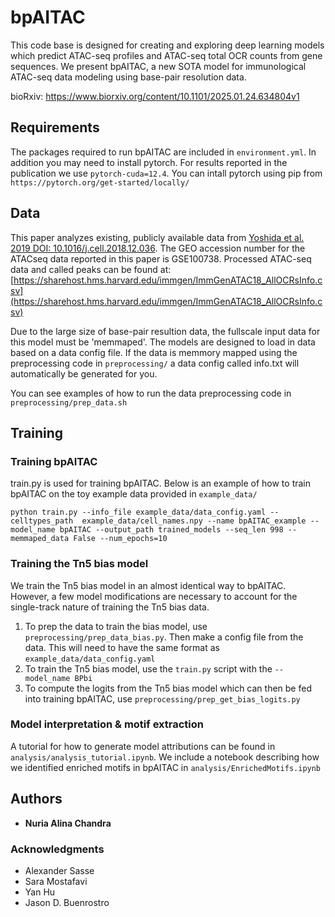 # bpAITAC

This code base is designed for creating and exploring deep learning models which predict ATAC-seq profiles and ATAC-seq total OCR counts from gene sequences. We present bpAITAC, a new SOTA model for immunological ATAC-seq data modeling using base-pair resolution data. 

bioRxiv: https://www.biorxiv.org/content/10.1101/2025.01.24.634804v1 

## Requirements
The packages required to run bpAITAC are included in `environment.yml`. In addition you may need to install pytorch. For results reported in the publication we use `pytorch-cuda=12.4`. You can intall pytorch using pip from `https://pytorch.org/get-started/locally/` 

## Data
This paper analyzes existing, publicly available data from [Yoshida et al. 2019 DOI: 10.1016/j.cell.2018.12.036](https://pubmed.ncbi.nlm.nih.gov/30686579/). The GEO accession number for the ATACseq data reported in this paper is GSE100738. Processed ATAC-seq data and called peaks can be found at:
[https://sharehost.hms.harvard.edu/immgen/ImmGenATAC18_AllOCRsInfo.csv](https://sharehost.hms.harvard.edu/immgen/ImmGenATAC18_AllOCRsInfo.csv)

Due to the large size of base-pair resultion data, the fullscale input data for this model must be 'memmaped'.  The models are designed to load in data based on a data config file. If the data is memmory mapped using the preprocessing code in `preprocessing/` a data config called info.txt will automatically be generated for you. 

You can see examples of how to run the data preprocessing code in `preprocessing/prep_data.sh` 

## Training

### Training bpAITAC

train.py is used for training bpAITAC. Below is an example of how to train bpAITAC on the toy example data provided in `example_data/`

```
python train.py --info_file example_data/data_config.yaml --celltypes_path  example_data/cell_names.npy --name bpAITAC_example --model_name bpAITAC --output_path trained_models --seq_len 998 --memmaped_data False --num_epochs=10
```


### Training the Tn5 bias model
We train the Tn5 bias model in an almost identical way to bpAITAC. However, a few model modifications are necessary to account for the single-track nature of training the Tn5 bias data. 

1. To prep the data to train the bias model, use `preprocessing/prep_data_bias.py`. Then make a config file from the data. This will need to have the same format as `example_data/data_config.yaml`
2. To train the Tn5 bias model, use the `train.py` script with the `--model_name BPbi` 
3. To compute the logits from the Tn5 bias model which can then be fed into training bpAITAC, use `preprocessing/prep_get_bias_logits.py`

### Model interpretation & motif extraction
A tutorial for how to generate model attributions can be found in `analysis/analysis_tutorial.ipynb`. We include a notebook describing how we identified enriched motifs in bpAITAC in `analysis/EnrichedMotifs.ipynb`



## Authors
* **Nuria Alina Chandra** 


### Acknowledgments
* Alexander Sasse 
* Sara Mostafavi
* Yan Hu
* Jason D. Buenrostro

